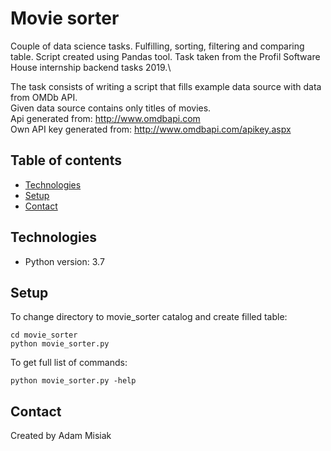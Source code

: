 # Movie sorter
Couple of data science tasks. Fulfilling, sorting, filtering and comparing table. Script created using Pandas tool. Task taken from the Profil Software House internship backend tasks 2019.\
 
The task consists of writing a script that fills example data source with data from OMDb API.\
Given data source contains only titles of movies.\
Api generated from: http://www.omdbapi.com \
Own API key generated from: http://www.omdbapi.com/apikey.aspx 

## Table of contents
* [Technologies](#technologies)
* [Setup](#setup)
* [Contact](#contact)

## Technologies
* Python version: 3.7

## Setup
To change directory to movie_sorter catalog and create filled table:
```
cd movie_sorter
python movie_sorter.py
```
To get full list of commands:
```
python movie_sorter.py -help 
```

## Contact
Created by Adam Misiak
